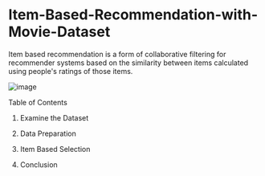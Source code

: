 #  Item-Based-Recommendation-with-Movie-Dataset

Item based recommendation is a form of collaborative filtering for recommender systems based on the similarity between items calculated using people's ratings of those items.

![image](https://user-images.githubusercontent.com/124357663/229941873-4f504853-41da-4f91-9ded-20c51a8a18a2.png)


Table of Contents  
1. Examine the Dataset

2. Data Preparation

3. Item Based Selection

4. Conclusion
